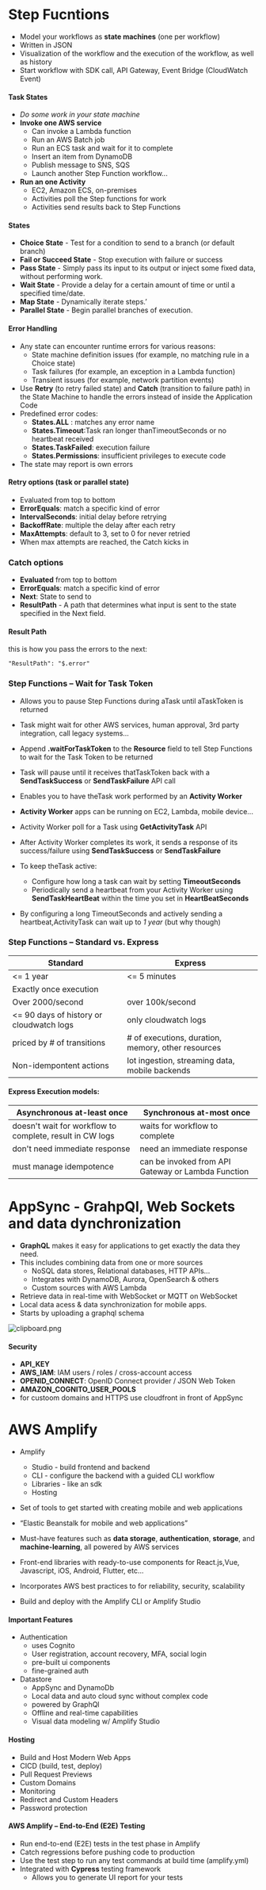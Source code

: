 # Step Fucntions

- Model your workflows as **state machines** (one per workflow)
- Written in JSON
- Visualization of the workflow and the execution of the workflow, as well as history
- Start workflow with SDK call, API Gateway, Event Bridge (CloudWatch Event)

#### Task States

- _Do some work in your state machine_
- **Invoke one AWS service**
  - Can invoke a Lambda function
  - Run an AWS Batch job
  - Run an ECS task and wait for it to complete
  - Insert an item from DynamoDB
  - Publish message to SNS, SQS
  - Launch another Step Function workflow...
- **Run an one Activity**
  - EC2, Amazon ECS, on-premises
  - Activities poll the Step functions for work
  - Activities send results back to Step Functions

#### States

- **Choice State** - Test for a condition to send to a branch (or default branch)
- **Fail or Succeed State** - Stop execution with failure or success
- **Pass State** - Simply pass its input to its output or inject some fixed data, without performing work.
- **Wait State** - Provide a delay for a certain amount of time or until a specified time/date.
- **Map State** - Dynamically iterate steps.’
- **Parallel State** - Begin parallel branches of execution.

#### Error Handling

- Any state can encounter runtime errors for various reasons:
  - State machine definition issues (for example, no matching rule in a Choice state)
  - Task failures (for example, an exception in a Lambda function)
  - Transient issues (for example, network partition events)
- Use **Retry** (to retry failed state) and **Catch** (transition to failure path) in the State Machine to handle the errors instead of inside the Application Code
- Predefined error codes:
  - **States.ALL** : matches any error name
  - **States.Timeout**:Task ran longer thanTimeoutSeconds or no heartbeat received
  - **States.TaskFailed**: execution failure
  - **States.Permissions**: insufficient privileges to execute code
- The state may report is own errors

#### Retry options (task or parallel state)

- Evaluated from top to bottom
- **ErrorEquals**: match a specific kind of error
- **IntervalSeconds**: initial delay before retrying
- **BackoffRate**: multiple the delay after each retry
- **MaxAttempts**: default to 3, set to 0 for never retried
- When max attempts are reached, the Catch kicks in

### Catch options

- **Evaluated** from top to bottom
- **ErrorEquals**: match a specific kind of error
- **Next**: State to send to
- **ResultPath** - A path that determines what input is sent to the state specified in the Next field.

#### Result Path

this is how you pass the errors to the next:

```
"ResultPath": "$.error"
```

### Step Functions – Wait for Task Token

- Allows you to pause Step Functions during aTask until aTaskToken is returned
- Task might wait for other AWS services, human approval, 3rd party integration, call legacy systems...
- Append **.waitForTaskToken** to the **Resource** field to tell Step Functions to wait for the Task Token to be returned
- Task will pause until it receives thatTaskToken back with a **SendTaskSuccess** or **SendTaskFailure** API call

- Enables you to have theTask work performed by an **Activity Worker**
- **Activity Worker** apps can be running on EC2, Lambda, mobile device...
- Activity Worker poll for a Task using **GetActivityTask** API
- After Activity Worker completes its work, it sends a response of its success/failure using **SendTaskSuccess** or **SendTaskFailure**
- To keep theTask active:
  - Configure how long a task can wait by setting **TimeoutSeconds**
  - Periodically send a heartbeat from your Activity Worker using **SendTaskHeartBeat** within the time you set in **HeartBeatSeconds**
- By configuring a long TimeoutSeconds and actively sending a heartbeat,ActivityTask can wait up to _1 year_ (but why though)

### Step Functions – Standard vs. Express

| Standard                                 | Express                                            |
| ---------------------------------------- | -------------------------------------------------- |
| <= 1 year                                | <= 5 minutes                                       |
| Exactly once execution                   |                                                    |
| Over 2000/second                         | over 100k/second                                   |
| <= 90 days of history or cloudwatch logs | only cloudwatch logs                               |
| priced by # of transitions               | # of executions, duration, memory, other resources |
| Non-idempontent actions                  | Iot ingestion, streaming data, mobile backends     |

#### Express Execution models:

| Asynchronous at-least once                               | Synchronous at-most once                           |
| -------------------------------------------------------- | -------------------------------------------------- |
| doesn't wait for workflow to complete, result in CW logs | waits for workflow to complete                     |
| don't need immediate response                            | need an immediate response                         |
| must manage idempotence                                  | can be invoked from API Gateway or Lambda Function |

# AppSync - GrahpQl, Web Sockets and data dynchronization

- **GraphQL** makes it easy for applications to get exactly the data they need.
- This includes combining data from one or more sources
  - NoSQL data stores, Relational databases, HTTP APIs...
  - Integrates with DynamoDB, Aurora, OpenSearch & others
  - Custom sources with AWS Lambda
- Retrieve data in real-time with WebSocket or MQTT on WebSocket
- Local data acess & data synchronization for mobile apps.
- Starts by uploading a graphql schema

![clipboard.png](inkdrop://file:8s6QzvCCE)

#### Security

- **API_KEY**
- **AWS_IAM**: IAM users / roles / cross-account access
- **OPENID_CONNECT**: OpenID Connect provider / JSON Web Token
- **AMAZON_COGNITO_USER_POOLS**
- for custoom domains and HTTPS use cloudfront in front of AppSync

# AWS Amplify

- Amplify

  - Studio - build frontend and backend
  - CLI - configure the backend with a guided CLI workflow
  - Libraries - like an sdk
  - Hosting

- Set of tools to get started with creating mobile and web applications
- “Elastic Beanstalk for mobile and web applications”
- Must-have features such as **data storage**, **authentication**, **storage**, and **machine-learning**, all powered by AWS services
- Front-end libraries with ready-to-use components for React.js,Vue, Javascript, iOS, Android, Flutter, etc...
- Incorporates AWS best practices to for reliability, security, scalability
- Build and deploy with the Amplify CLI or Amplify Studio

#### Important Features

- Authentication
  - uses Cognito
  - User registration, account recovery, MFA, social login
  - pre-built ui components
  - fine-grained auth
- Datastore
  - AppSync and DynamoDb
  - Local data and auto cloud sync without complex code
  - powered by GraphQl
  - Offline and real-time capabilities
  - Visual data modeling w/ Amplify Studio

#### Hosting

- Build and Host Modern Web Apps
- CICD (build, test, deploy)
- Pull Request Previews
- Custom Domains
- Monitoring
- Redirect and Custom Headers
- Password protection

#### AWS Amplify – End-to-End (E2E) Testing

- Run end-to-end (E2E) tests in the test phase in Amplify
- Catch regressions before pushing code to production
- Use the test step to run any test commands at build time (amplify.yml)
- Integrated with **Cypress** testing framework
  - Allows you to generate UI report for your tests
